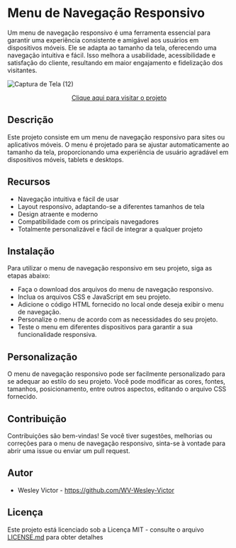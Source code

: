 # Menu de Navegação Responsivo
Um menu de navegação responsivo é uma ferramenta essencial para garantir uma experiência consistente e amigável aos usuários em dispositivos móveis. Ele se adapta ao tamanho da tela, oferecendo uma navegação intuitiva e fácil. Isso melhora a usabilidade, acessibilidade e satisfação do cliente, resultando em maior engajamento e fidelização dos visitantes.

![Captura de Tela (12)](https://github.com/WV-Wesley-Victor/Menu-de-Navegacao-Responsivo/assets/137107062/18866279-b48c-487c-89ba-98d25c31e7a7)

<p align="center">
  <a href="https://wv-wesley-victor.github.io/Menu-de-Navegacao-Responsivo/" target="_blank">Clique aqui para visitar o projeto</a>
</p>

## Descrição
Este projeto consiste em um menu de navegação responsivo para sites ou aplicativos móveis. O menu é projetado para se ajustar automaticamente ao tamanho da tela, proporcionando uma experiência de usuário agradável em dispositivos móveis, tablets e desktops.

## Recursos
* Navegação intuitiva e fácil de usar
* Layout responsivo, adaptando-se a diferentes tamanhos de tela
* Design atraente e moderno
* Compatibilidade com os principais navegadores
* Totalmente personalizável e fácil de integrar a qualquer projeto

## Instalação
Para utilizar o menu de navegação responsivo em seu projeto, siga as etapas abaixo:

* Faça o download dos arquivos do menu de navegação responsivo.
* Inclua os arquivos CSS e JavaScript em seu projeto.
* Adicione o código HTML fornecido no local onde deseja exibir o menu de navegação.
* Personalize o menu de acordo com as necessidades do seu projeto.
* Teste o menu em diferentes dispositivos para garantir a sua funcionalidade responsiva.

## Personalização
O menu de navegação responsivo pode ser facilmente personalizado para se adequar ao estilo do seu projeto. Você pode modificar as cores, fontes, tamanhos, posicionamento, entre outros aspectos, editando o arquivo CSS fornecido.

## Contribuição
Contribuições são bem-vindas! Se você tiver sugestões, melhorias ou correções para o menu de navegação responsivo, sinta-se à vontade para abrir uma issue ou enviar um pull request.

## Autor
* Wesley Victor - https://github.com/WV-Wesley-Victor

## Licença
Este projeto está licenciado sob a Licença MIT - consulte o arquivo [LICENSE.md](LICENSE.md)  para obter detalhes
